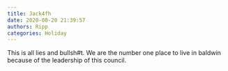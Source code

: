 ```yaml
---
title: Jack4fh
date: 2020-08-20 21:39:57
authors: Ripp
categories: Holiday
---
```


 This is all lies and bullsh#t.
We are the number one place to live in baldwin because of the leadership of this council.